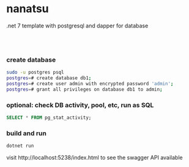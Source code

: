 # nanatsu
.net 7 template with postgresql and dapper for database

<br>
<br>


### create database
```bash
sudo -u postgres psql
postgres=# create database db1;
postgres=# create user admin with encrypted password 'admin';
postgres=# grant all privileges on database db1 to admin;

```


### optional: check DB activity, pool, etc, run as SQL
```sql
SELECT * FROM pg_stat_activity;
```



### build and run
```bash
dotnet run
```
visit  http://localhost:5238/index.html to see the swagger API available